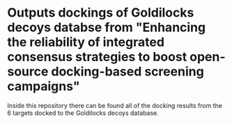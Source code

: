 # Outputs dockings of Goldilocks decoys databse from "Enhancing the reliability of integrated consensus strategies to boost open-source docking-based screening campaigns"
Inside this repository there can be found all of the docking results from the 6 targets docked to the Goldilocks decoys database.
